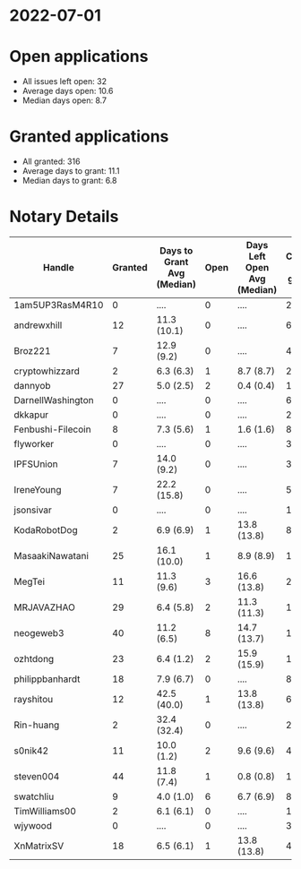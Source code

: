 2022-07-01
==========

# Open applications

- All issues left open: 32
- Average days open: 10.6
- Median days open: 8.7

# Granted applications

- All granted: 316
- Average days to grant: 11.1
- Median days to grant: 6.8

# Notary Details

| Handle            |   Granted | Days to Grant Avg (Median)   |   Open | Days Left Open Avg (Median)   |   Closed (no grant) |
|-------------------|-----------|------------------------------|--------|-------------------------------|---------------------|
| 1am5UP3RasM4R10   |         0 | ....                         |      0 | ....                          |                   2 |
| andrewxhill       |        12 | 11.3  (10.1)                 |      0 | ....                          |                  69 |
| Broz221           |         7 | 12.9  (9.2)                  |      0 | ....                          |                  41 |
| cryptowhizzard    |         2 | 6.3  (6.3)                   |      1 | 8.7  (8.7)                    |                  22 |
| dannyob           |        27 | 5.0  (2.5)                   |      2 | 0.4  (0.4)                    |                 136 |
| DarnellWashington |         0 | ....                         |      0 | ....                          |                   6 |
| dkkapur           |         0 | ....                         |      0 | ....                          |                   2 |
| Fenbushi-Filecoin |         8 | 7.3  (5.6)                   |      1 | 1.6  (1.6)                    |                  88 |
| flyworker         |         0 | ....                         |      0 | ....                          |                   3 |
| IPFSUnion         |         7 | 14.0  (9.2)                  |      0 | ....                          |                  33 |
| IreneYoung        |         7 | 22.2  (15.8)                 |      0 | ....                          |                  52 |
| jsonsivar         |         0 | ....                         |      0 | ....                          |                  13 |
| KodaRobotDog      |         2 | 6.9  (6.9)                   |      1 | 13.8  (13.8)                  |                   8 |
| MasaakiNawatani   |        25 | 16.1  (10.0)                 |      1 | 8.9  (8.9)                    |                 111 |
| MegTei            |        11 | 11.3  (9.6)                  |      3 | 16.6  (13.8)                  |                  28 |
| MRJAVAZHAO        |        29 | 6.4  (5.8)                   |      2 | 11.3  (11.3)                  |                 120 |
| neogeweb3         |        40 | 11.2  (6.5)                  |      8 | 14.7  (13.7)                  |                 127 |
| ozhtdong          |        23 | 6.4  (1.2)                   |      2 | 15.9  (15.9)                  |                 124 |
| philippbanhardt   |        18 | 7.9  (6.7)                   |      0 | ....                          |                  81 |
| rayshitou         |        12 | 42.5  (40.0)                 |      1 | 13.8  (13.8)                  |                  65 |
| Rin-huang         |         2 | 32.4  (32.4)                 |      0 | ....                          |                   2 |
| s0nik42           |        11 | 10.0  (1.2)                  |      2 | 9.6  (9.6)                    |                  49 |
| steven004         |        44 | 11.8  (7.4)                  |      1 | 0.8  (0.8)                    |                 180 |
| swatchliu         |         9 | 4.0  (1.0)                   |      6 | 6.7  (6.9)                    |                  83 |
| TimWilliams00     |         2 | 6.1  (6.1)                   |      0 | ....                          |                  13 |
| wjywood           |         0 | ....                         |      0 | ....                          |                  39 |
| XnMatrixSV        |        18 | 6.5  (6.1)                   |      1 | 13.8  (13.8)                  |                  40 |